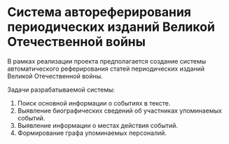 # Система автореферирования периодических изданий Великой Отечественной войны

В рамках реализации проекта предполагается создание системы автоматического реферирования статей периодических изданий Великой Отечественной войны.

Задачи разрабатываемой системы:
1. Поиск основной информации о событиях в тексте.
2. Выявление биографических сведений об участниках упоминаемых событий.
3. Выявление информации о местах действия событий.
4. Формирование графа упоминаемых персоналий.
